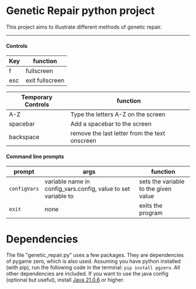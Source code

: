 # Genetic Repair python project
This project aims to illustrate different methods of genetic repair.

---
#### Controls
| Key | function |
| - | - |
|f|fullscreen|
|esc|exit fullscreen|

| Temporary Controls | function |
| - | - |
| A-Z | Type the letters A-Z on the screen |
| spacebar | Add a spacebar to the screen |
| backspace | remove the last letter from the text onscreen |

#### Command line prompts
| prompt | args | function |
| - | - | - |
| `configVars` | variable name in config_vars.config, value to set variable to | sets the variable to the given value |
| `exit` | none | exits the program |



# Dependencies
The file "genetic_repair.py" uses a few packages. They are dependencies of pygame zero, which is also used. Assuming you have python installed (with pip), run the following code in the terminal: `pip install pgzero`. All other dependencies are included. If you want to use the java config (optional but useful), install [Java 21.0.6](https://www.oracle.com/java/technologies/javase/jdk21-archive-downloads.html) or higher.